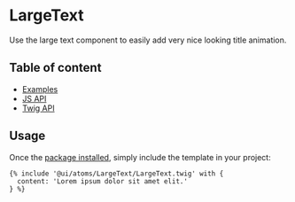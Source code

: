 # LargeText <Badges :texts="badges" />

<script setup>
  import pkg from '@studiometa/ui/atoms/LargeText/package.json';
  const badges = [`v${pkg.version}`, 'JS', 'Twig'];
</script>

Use the large text component to easily add very nice looking title animation.

## Table of content

- [Examples](./examples.md)
- [JS API](./js-api.md)
- [Twig API](./twig-api.md)

## Usage

Once the [package installed](/guide/installation/), simply include the template in your project:

```twig
{% include '@ui/atoms/LargeText/LargeText.twig' with {
  content: 'Lorem ipsum dolor sit amet elit.'
} %}
```

